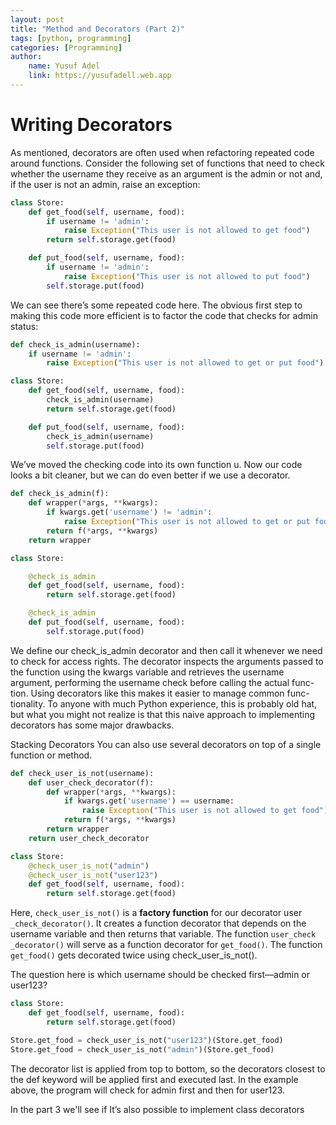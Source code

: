 ```yaml
---
layout: post
title: "Method and Decorators (Part 2)"
tags: [python, programming]
categories: [Programming]
author:
    name: Yusuf Adel
    link: https://yusufadell.web.app
---
```


# Writing Decorators

As mentioned, decorators are often used when refactoring repeated code
around functions. Consider the following set of functions that need to check
whether the username they receive as an argument is the admin or not and,
if the user is not an admin, raise an exception:

```python
class Store:
    def get_food(self, username, food):
        if username != 'admin':
            raise Exception("This user is not allowed to get food")
        return self.storage.get(food)

    def put_food(self, username, food):
        if username != 'admin':
            raise Exception("This user is not allowed to put food")
        self.storage.put(food)
```

We can see there’s some repeated code here. The obvious first step to
making this code more efficient is to factor the code that checks for admin
status:

```python
def check_is_admin(username):
    if username != 'admin':
        raise Exception("This user is not allowed to get or put food")

class Store:
    def get_food(self, username, food):
        check_is_admin(username)
        return self.storage.get(food)

    def put_food(self, username, food):
        check_is_admin(username)
        self.storage.put(food)
```

We’ve moved the checking code into its own function u. Now our code
looks a bit cleaner, but we can do even better if we use a decorator.

```python
def check_is_admin(f):
    def wrapper(*args, **kwargs):
        if kwargs.get('username') != 'admin':
            raise Exception("This user is not allowed to get or put food")
        return f(*args, **kwargs)
    return wrapper

class Store:

    @check_is_admin
    def get_food(self, username, food):
        return self.storage.get(food)

    @check_is_admin
    def put_food(self, username, food):
        self.storage.put(food)

```

We define our check_is_admin decorator and then call it whenever
we need to check for access rights. The decorator inspects the arguments
passed to the function using the kwargs variable and retrieves the username
argument, performing the username check before calling the actual func-
tion. Using decorators like this makes it easier to manage common func-
tionality. To anyone with much Python experience, this is probably old hat,
but what you might not realize is that this naive approach to implementing
decorators has some major drawbacks.

Stacking Decorators
You can also use several decorators on top of a single function or method.

```python
def check_user_is_not(username):
    def user_check_decorator(f):
        def wrapper(*args, **kwargs):
            if kwargs.get('username') == username:
                raise Exception("This user is not allowed to get food")
            return f(*args, **kwargs)
        return wrapper
    return user_check_decorator

class Store:
    @check_user_is_not("admin")
    @check_user_is_not("user123")
    def get_food(self, username, food):
        return self.storage.get(food)
```

Here, `check_user_is_not()` is a **factory function** for our decorator user​
`_check_decorator()`. It creates a function decorator that depends on the
username variable and then returns that variable. The function `user_check​_decorator()` will serve as a function decorator for `get_food()`. The function `get_food()` gets decorated twice using check_user_is_not().

The question here is which username should be checked first—admin or user123?
```python
class Store:
    def get_food(self, username, food):
        return self.storage.get(food)

Store.get_food = check_user_is_not("user123")(Store.get_food)
Store.get_food = check_user_is_not("admin")(Store.get_food)
```

The decorator list is applied from top to bottom, so the decorators
closest to the def keyword will be applied first and executed last. In the
example above, the program will check for admin first and then for user123.

In the part 3 we'll see if  It’s also possible to implement class decorators
